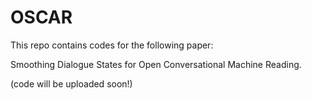 # OSCAR

This repo contains codes for the following paper:

Smoothing Dialogue States for Open Conversational Machine Reading.

(code will be uploaded soon!)

